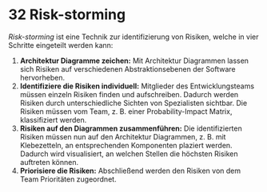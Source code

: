 # 32 Risk-storming
_Risk-storming_ ist eine Technik zur identifizierung von Risiken, welche in vier Schritte eingeteilt werden kann:

1. **Architektur Diagramme zeichen:** Mit Architektur Diagrammen lassen sich Risiken auf verschiedenen Abstraktionsebenen der Software hervorheben.
2. **Identifiziere die Risiken individuell:** Mitglieder des Entwicklungsteams müssen einzeln Risiken finden und aufschreiben. Dadurch werden Risiken durch unterschiedliche Sichten von Spezialisten sichtbar. Die Risiken müssen vom Team, z. B. einer Probability-Impact Matrix, klassifiziert werden.
3. **Risiken auf den Diagrammen zusammenführen:** Die identifizierten Risiken müssen nun auf den Architektur Diagrammen, z. B. mit Klebezetteln, an entsprechenden Komponenten plaziert werden. Dadurch wird visualisiert, an welchen Stellen die höchsten Risiken auftreten können.
4. **Priorisiere die Risiken:** Abschließend werden den Risiken von dem Team Prioritäten zugeordnet.
